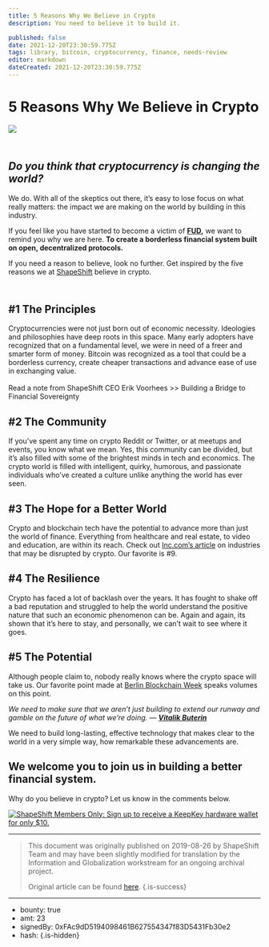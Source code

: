 ```yaml
---
title: 5 Reasons Why We Believe in Crypto
description: You need to believe it to build it.

published: false
date: 2021-12-20T23:30:59.775Z
tags: library, bitcoin, cryptocurrency, finance, needs-review
editor: markdown
dateCreated: 2021-12-20T23:30:59.775Z
---
```


# 5 Reasons Why We Believe in Crypto

![](https://assets.website-files.com/5e9a09610b7dce71f87f7f17/5e9effe831f412ff55a8aedc_1_8wUtUTS3z_ZfuEsiYz2plQ%20(1).png)

## *<br/>Do you think that cryptocurrency is changing the world?*

We do. With all of the skeptics out there, it’s easy to lose focus on what really matters: the impact we are making on the world by building in this industry.

If you feel like you have started to become a victim of [**FUD**](https://en.wikipedia.org/wiki/Fear,_uncertainty,_and_doubt)**,** we want to remind you why we are here. **To create a borderless financial system built on open, decentralized protocols.**

If you need a reason to believe, look no further. Get inspired by the five reasons we at [ShapeShift](http://shapeshift.com/?utm_source=content&utm_medium=medium&utm_campaign=launch&utm_term=cta30) believe in crypto.

## **<br/>#1 The Principles**

Cryptocurrencies were not just born out of economic necessity. Ideologies and philosophies have deep roots in this space. Many early adopters have recognized that on a fundamental level, we were in need of a freer and smarter form of money. Bitcoin was recognized as a tool that could be a borderless currency, create cheaper transactions and advance ease of use in exchanging value.<br/><br/>Read a note from ShapeShift CEO Erik Voorhees >> Building a Bridge to Financial Sovereignty <br/> 

## **#2 The Community**

If you’ve spent any time on crypto Reddit or Twitter, or at meetups and events, you know what we mean. Yes, this community can be divided, but it’s also filled with some of the brightest minds in tech and economics. The crypto world is filled with intelligent, quirky, humorous, and passionate individuals who’ve created a culture unlike anything the world has ever seen.<br/> 

## **#3 The Hope for a Better World**

Crypto and blockchain tech have the potential to advance more than just the world of finance. Everything from healthcare and real estate, to video and education, are within its reach. Check out [Inc.com’s article](https://www.inc.com/john-white/9-industries-that-will-soon-be-disrupted-by-blockchain.html) on industries that may be disrupted by crypto. Our favorite is #9.<br/> 

## **#4 The Resilience**

Crypto has faced a lot of backlash over the years. It has fought to shake off a bad reputation and struggled to help the world understand the positive nature that such an economic phenomenon can be. Again and again, its shown that it’s here to stay, and personally, we can’t wait to see where it goes.<br/> 

## **#5 The Potential**

Although people claim to, nobody really knows where the crypto space will take us. Our favorite point made at [Berlin Blockchain Week](https://www.blockchainweek.berlin/) speaks volumes on this point.

*We need to make sure that we aren’t just building to extend our runway and gamble on the future of what we’re doing. —* [***Vitalik Buterin***](https://twitter.com/VitalikButerin)

We need to build long-lasting, effective technology that makes clear to the world in a very simple way, how remarkable these advancements are.

## We welcome you to join us in building a better financial system.

Why do you believe in crypto? Let us know in the comments below.<br/> 

[![ShapeShift Members Only: Sign up to receive a KeepKey hardware wallet for only $10.](https://assets.website-files.com/5e9a09610b7dce71f87f7f17/5e9fae0674f1eb8709c82e3a_1*JDrrxGFfUMIQRLXZOdhmaw.png)](http://beta.shapeshift.com)<br/>

---

> This document was originally published on 2019-08-26 by ShapeShift Team and may have been slightly modified for translation by the Information and Globalization workstream for an ongoing archival project.
>
> Original article can be found [here](https://shapeshift.com/library/5-reasons-why-we-believe-in-crypto).
{.is-success}

---

- bounty: true
- amt: 23
- signedBy: 0xFAc9dD5194098461B627554347f83D5431Fb30e2
- hash: 
{.is-hidden}